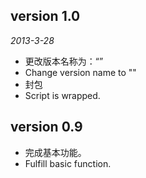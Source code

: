 version 1.0
------------
_2013-3-28_

+ 更改版本名称为：“”
+ Change version name to ""
+ 封包
+ Script is wrapped.

version 0.9
------------
+ 完成基本功能。
+ Fulfill basic function.